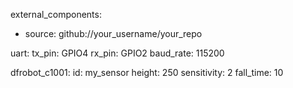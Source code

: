 external_components:
  - source: github://your_username/your_repo

uart:
  tx_pin: GPIO4
  rx_pin: GPIO2
  baud_rate: 115200

dfrobot_c1001:
  id: my_sensor
  height: 250
  sensitivity: 2
  fall_time: 10
